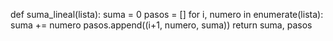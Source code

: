def suma_lineal(lista):
    suma = 0
    pasos = []
    for i, numero in enumerate(lista):
        suma += numero
        pasos.append((i+1, numero, suma))
    return suma, pasos
